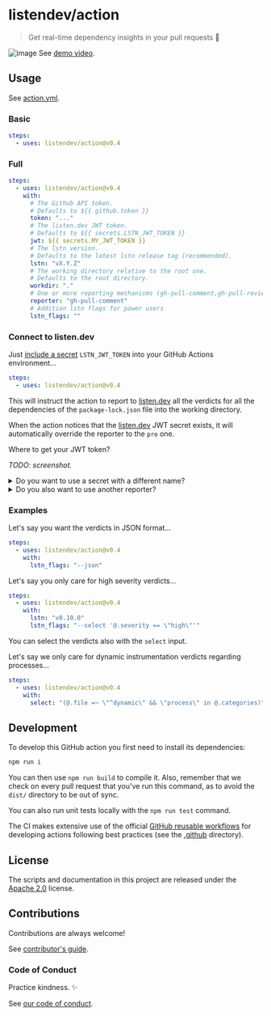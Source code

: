# listendev/action

> Get real-time dependency insights in your pull requests 🐬

![image](https://github.com/listendev/action/assets/3413596/94718f08-320f-4948-88e9-48b7703da359)
See [demo video](https://www.loom.com/share/d6662a575b41478fb4ddceef39ba1d57?sid=84017f2c-abdb-459f-b002-3c0b90e45845).

## Usage

See [action.yml](action.yml).

### Basic

```yaml
steps:
  - uses: listendev/action@v0.4
```

### Full

```yaml
steps:
  - uses: listendev/action@v0.4
    with:
      # The Github API token.
      # Defaults to ${{ github.token }}
      token: "..."
      # The listen.dev JWT token.
      # Defaults to ${{ secrets.LSTN_JWT_TOKEN }}
      jwt: ${{ secrets.MY_JWT_TOKEN }}
      # The lstn version.
      # Defaults to the latest lstn release tag (recommended).
      lstn: "vX.Y.Z"
      # The working directory relative to the root one.
      # Defaults to the root directory.
      workdir: "."
      # One or more reporting mechanisms (gh-pull-comment,gh-pull-review,gh-pull-check,pro)
      reporter: "gh-pull-comment"
      # Addition lstn flags for power users
      lstn_flags: ""
```

### Connect to listen.dev

Just [include a secret](https://docs.github.com/en/actions/security-guides/using-secrets-in-github-actions) `LSTN_JWT_TOKEN` into your GitHub Actions environment...

```yaml
steps:
  - uses: listendev/action@v0.4
```

This will instruct the action to report to [listen.dev](https://listen.dev) all the verdicts for all the dependencies of the `package-lock.json` file into the working directory.

When the action notices that the [listen.dev](https://listen.dev) JWT secret exists, it will automatically override the reporter to the `pro` one.

Where to get your JWT token?

_TODO: screenshot._

<details>
<summary>Do you want to use a secret with a different name?</summary>

```yaml
steps:
  - uses: listendev/action@v0.4
    with:
      jwt: ${{ secrets.MY_JWT }}
```
</details>

<details>
<summary>Do you also want to use another reporter?</summary>

```yaml
steps:
  - uses: listendev/action@v0.4
    with:
      jwt: ${{ secrets.MY_JWT }}
      lstn_flags: "--reporter gh-pull-comment"
```
</details>

### Examples

Let's say you want the verdicts in JSON format...

```yaml
steps:
  - uses: listendev/action@v0.4
    with:
      lstn_flags: "--json"
```

Let's say you only care for high severity verdicts...

```yaml
steps:
  - uses: listendev/action@v0.4
    with:
      lstn: "v0.10.0"
      lstn_flags: "--select '@.severity == \"high\"'"
```

You can select the verdicts also with the `select` input.

Let's say we only care for dynamic instrumentation verdicts regarding processes...

```yaml
steps:
  - uses: listendev/action@v0.4
    with:
      select: "(@.file =~ \"^dynamic\" && \"process\" in @.categories)"
```

## Development

To develop this GitHub action you first need to install its dependencies:

```bash
npm run i
```

You can then use `npm run build` to compile it. Also, remember that we check on every pull request that you've run this command, as to avoid the `dist/` directory to be out of sync.

You can also run unit tests locally with the `npm run test` command.

The CI makes extensive use of the official [GitHub reusable workflows](https://github.com/actions/reusable-workflows) for developing actions following best practices (see the [.github](./.github) directory).

## License

The scripts and documentation in this project are released under the [Apache 2.0](LICENSE) license.

## Contributions

Contributions are always welcome!

See [contributor's guide](.github/CONTRIBUTING.md).

### Code of Conduct

Practice kindness. ✨

See [our code of conduct](https://github.com/listendev/.github/blob/main/CODE_OF_CONDUCT.md).
